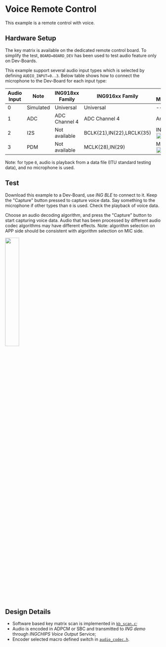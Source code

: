 # Voice Remote Control

This example is a remote control with voice.

## Hardware Setup

The key matrix is available on the dedicated remote control board. To simplify the test,
`BOARD=BOARD_DEV` has been used to test audio feature only on Dev-Boards.

This example support several audio input types which is selected by defining `AUDIO_INPUT=0..3`.
Below table shows how to connect the microphone to the Dev-Board for each input type:

|Audio Input        | Note                          | ING918xx Family   | ING916xx Family           | Tested Microphone |
| ---               | ---                           | ---               | ---                       | ---               |
|0                  | Simulated                     | Universal         | Universal                 | --                |
|1                  | ADC                           | ADC Channel 4     | ADC Channel 4             | Analog MIC        |
|2                  | I2S                           | Not available     | BCLK(21),IN(22),LRCLK(35) | INMP441: <img src="./img/i2s_mic.png" width="50%">|
|3                  | PDM                           | Not available     | MCLK(28),IN(29)           | MP34DT01: <img src="./img/pdm_mic.png" width="50%">|

Note: for type `0`, audio is playback from a data file (ITU standard testing data), and no microphone is used.

## Test

Download this example to a Dev-Board, use _ING BLE_ to connect to it. Keep the "Capture" button pressed
to capture voice data. Say something to the microphone if other types than `0` is used. Check the playback of voice data.

Choose an audio decoding algorithm, and press the "Capture" button to start capturing voice data.
Audio that has been processed by different audio codec algorithms may have different effects.
Note: algorithm selection on APP side should be consistent with algorithm selection on MIC side.

<img src="./img/speech_to_text.png" width="30%">

## Design Details

* Software based key matrix scan is implemented in [`kb_scan.c`](../src/kb_scan.c);
* Audio is encoded in ADPCM or SBC and transmitted to _ING demo_ through _INGCHIPS Voice Output_ Service;
* Encoder selected macro defined switch in [`audio_codec.h`](../src/audio_codec.h).